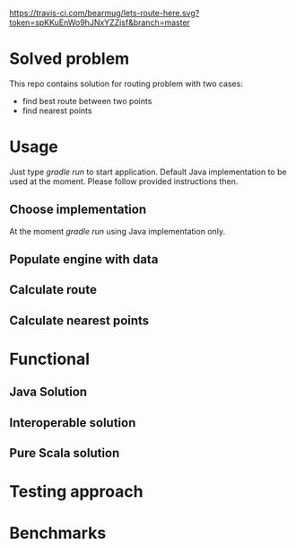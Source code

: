 https://travis-ci.com/bearmug/lets-route-here.svg?token=spKKuEnWo9hJNxYZZjsf&branch=master

# Solved problem
This repo contains solution for routing problem with two cases:
 - find best route between two points
 - find nearest points
 
# Usage
Just type *gradle run* to start application. Default Java implementation
to be used at the moment. Please follow provided instructions then.

## Choose implementation
At the moment *gradle run* using Java implementation only.

## Populate engine with data
## Calculate route
## Calculate nearest points
# Functional
## Java Solution
## Interoperable solution
## Pure Scala solution
# Testing approach
# Benchmarks
